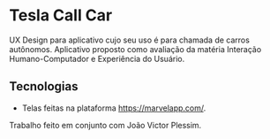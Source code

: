 # Tesla Call Car

UX Design para aplicativo cujo seu uso é para chamada de carros autônomos. Aplicativo proposto como avaliação da matéria Interação Humano-Computador e Experiência do Usuário.

## Tecnologias
- Telas feitas na plataforma https://marvelapp.com/.

Trabalho feito em conjunto com João Victor Plessim. 
